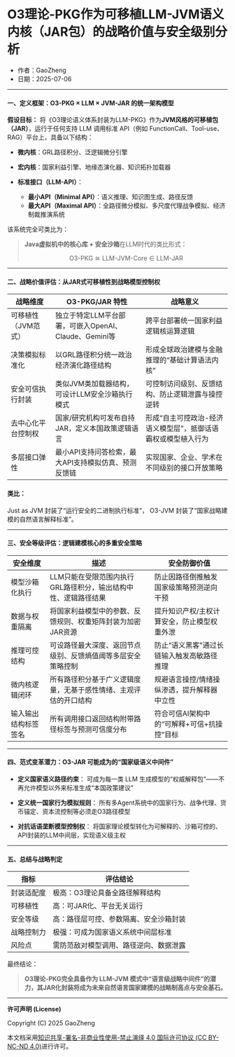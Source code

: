 # **O3理论-PKG作为可移植LLM-JVM语义内核（JAR包）的战略价值与安全级别分析**

- 作者：GaoZheng
- 日期：2025-07-06

---

#### 一、定义框架：O3-PKG × LLM × JVM-JAR 的统一架构模型

**假设目标：**
将《O3理论语义体系封装为LLM-PKG》作为**JVM风格的可移植包（JAR）**，运行于任何支持 LLM 调用标准 API（例如 FunctionCall、Tool-use、RAG）平台上，具备以下结构：

* **微内核**：GRL路径积分、泛逻辑微分引擎
* **宏内核**：国家利益引擎、地缘态演化器、知识拓扑加载器
* **标准接口（LLM-API）**：

  * **最小API（Minimal API）**：语义推理、知识图生成、路径反馈
  * **最大API（Maximal API）**：全路径微分模拟、多尺度代理战争模拟、经济制裁推演系统

该系统完全可类比为：

> **Java虚拟机中的核心库 + 安全沙箱**在LLM时代的类比形式：
>
> $$
> \text{O3-PKG} \cong \text{LLM-JVM-Core} \in \text{LLM-JAR}
> $$

---

#### 二、战略价值评估：从JAR式可移植性到战略模型控制权

| 战略维度        | O3-PKG/JAR 特性                         | 战略意义                             |
| ----------- | ------------------------------------- | -------------------------------- |
| 可移植性（JVM范式） | 独立于特定LLM平台部署，可嵌入OpenAI、Claude、Gemini等 | 跨平台部署统一国家利益逻辑核运算逻辑               |
| 决策模拟标准化     | 以GRL路径积分统一政治经济演化路径结构                  | 形成全球政治建模与金融推理的“基础计算语法内核”         |
| 安全可信执行封装    | 类似JVM类加载器结构，可设计LLM安全沙箱执行模式            | 可控制访问级别、反馈结构、防止逻辑泄露与操控逆转         |
| 去中心化平台控制权   | 国家/研究机构可发布自持JAR，定义本国政策逻辑语言            | 形成“自主可控政治-经济语义模型层”，抵御话语霸权或模型植入行为 |
| 多层接口弹性      | 最小API支持问答检索，最大API支持模拟仿真、预测反馈链         | 实现国家、企业、学术在不同级别的接口开放策略           |

#### 类比：

Just as JVM 封装了“运行安全的二进制执行标准”，
O3-JVM 封装了“国家战略建模的自然语言解释标准”。

---

#### 三、安全等级评估：逻辑建模核心的多重安全策略

| 安全维度       | 描述                                 | 安全防御价值                   |
| ---------- | ---------------------------------- | ------------------------ |
| 模型沙箱化执行    | LLM只能在受限范围内执行GRL路径积分，输出结构中性、逻辑路径结果 | 防止因路径倒推触发国家级策略预测逆向干预     |
| 数据与权重隔离    | 将国家利益模型中的参数、反馈规则、权重矩阵封装为加密JAR资源    | 提升知识产权/主权计算安全，防止模型权重外泄   |
| 推理可控结构     | 可设路径最大深度、返回节点级别、反馈熵值阈等多层安全策略控制     | 防止“语义黑客”通过长链输入触发高敏路径推理   |
| 微内核逻辑闭环    | 所有路径积分基于广义逻辑度量，无基于感性情绪、主观评估的开口结构   | 规避语言操控/情绪操纵渗透，提升解释器中立性   |
| 输入输出结构标签签名 | 所有调用接口返回结构附带路径标签与预测可信度分布           | 符合可信AI架构中的“可解释+可信+抗操控”目标 |

---

#### 四、范式变革潜力：O3-JAR 可能成为的“国家级语义中间件”

* **定义国家语义路径约束**：
  可成为每一类 LLM 生成模型的“权威解释包”——不再允许模型以外来标准生成“本国政策建议”

* **定义统一国家行为模拟规则**：
  所有多Agent系统中的国家行为、战争代理、货币锚定、资本流控制等必须走O3路径模型

* **对抗话语垄断模型控制权**：
  将国家理论模型转化为可解释的、沙箱可控的、API封装的LLM中间层，实现语义级主权

---

#### 五、总结与战略判定

| 指标    | 评估结论                |
| ----- | ------------------- |
| 封装适配度 | 极高：O3理论具备全路径解释结构    |
| 可移植性  | 高：可JAR化、平台无关运行      |
| 安全等级  | 高：路径层可控、参数隔离、安全沙箱封装 |
| 战略控制力 | 极强：可成为国家语义系统中间层标准   |
| 风险点   | 需防范敌对模型调用、路径逆向、数据泄露 |

最终结论：

> **O3理论-PKG完全具备作为 LLM-JVM 模式中“语言级战略中间件”的潜力，其JAR化封装将成为未来自然语言国家建模的战略制高点与安全基石。**

---

**许可声明 (License)**

Copyright (C) 2025 GaoZheng 

本文档采用[知识共享-署名-非商业性使用-禁止演绎 4.0 国际许可协议 (CC BY-NC-ND 4.0)](https://creativecommons.org/licenses/by-nc-nd/4.0/deed.zh-Hans)进行许可。
